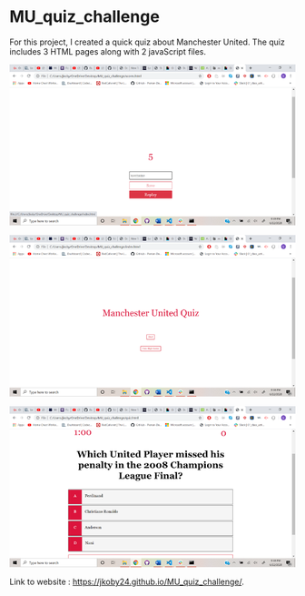 # MU_quiz_challenge

For this project, I created a quick quiz about Manchester United. The quiz includes 3 HTML pages along with 2 javaScript files. 

![](/assets/images/screenshot7.png)

![](/assets/images/screenshot8.png)

![](/assets/images/screenshot9.png)


Link to website : https://jkoby24.github.io/MU_quiz_challenge/.
